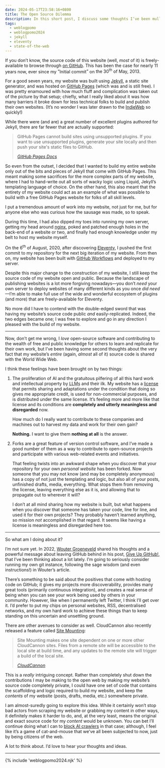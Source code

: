 ```yaml
---
date: 2024-05-17T23:58:16+0800
title: The Open Source Dilemma
description: In this short post, I discuss some thoughts I’ve been mulling over about the open source nature of my website, particularly after a great discussion I had with [fLaMEd](https://flamedfury.com) that galvanised some of my recent feelings about ownership on the web.
tags:
  - weblogpomo
  - weblogpomo2024
  - jekyll
  - eleventy
  - state-of-the-web
---
```


If you don’t know, the source code of this website (well, *most* of it) is freely-available to browse through [on GitHub](https://github.com/chrisburnell/chrisburnell.com). This has been the case for nearly 11 years now, ever since my <q>Initial commit</q> on <time datetime="2013-05-30T03:48:54-0700">the 30<sup>th</sup> of May, 2013</time>.

For a good seven years, my website was built using [Jekyll](https://jekyllrb.com), a static site generator, and was hosted on [GitHub Pages](https://pages.github.com) (which was and is still free). I was pretty enamoured with how much fluff and complication was taken out of the picture by that setup; chiefly, what I really liked about it was how many barriers it broke down for less technical folks to build and publish their own websites. (It’s no wonder I was later drawn to the [IndieWeb](https://indieweb.org) so quickly!)

While there were (and are) a great number of excellent plugins authored for Jekyll, there are far fewer that are actually supported:

<blockquote>
    <p>GitHub Pages cannot build sites using unsupported plugins. If you want to use unsupported plugins, generate your site locally and then push your site's static files to GitHub.</p>
    <cite><a href="https://docs.github.com/en/pages/setting-up-a-github-pages-site-with-jekyll/about-github-pages-and-jekyll#plugins">GitHub Pages Docs</a></cite>
</blockquote>

So even from the outset, I decided that I wanted to build my entire website only out of the bits and pieces of Jekyll that come with GitHub Pages. This meant making some sacrifices for the more complex parts of my website, where I had to hand-write out all sorts of wacky logic using Liquid, Jekyll’s templating language of choice. On the other hand, this also meant that the entirety of my website could act as an example of what was possible to build with a free GitHub Pages website for folks of all skill levels.

I put a tremendous amount of work into my website, not just for me, but for anyone else who was curious how the sausage was made, so to speak.

During this time, I had also dipped my toes into running my own server, getting my head around [nginx](https://nginx.org), poked and patched enough holes in the back-end of a website or two, and finally had enough knowledge under my belt to host my website myself.

On <time datetime="2020-08-06T15:33:03+0000">the 6<sup>th</sup> of August, 2020</time>, after discovering [Eleventy](https://www.11ty.dev), I pushed the first commit to my repository for the next big iteration of my website. From then on, my website has been built with [GitHub Workflows](https://docs.github.com/en/actions/using-workflows) and deployed to my server.

Despite this major change to the construction of my website, I still keep the source code of my website open and public. Because the landscape of publishing websites is a lot more forgiving nowadays—you don’t *need* your own server to deploy websites of many different kinds as you once *did need*—I’m able to make full use of the wide and wonderful ecosystem of plugins (and more) that are freely-available for Eleventy.

No more did I have to contend with the double-edged sword that was having my website’s source code public *and* easily-replicated. Indeed, the two edges became one; I was free to explore and go in any direction I pleased with the build of my website.

--------

Now, don’t get me wrong, I *love* open-source software and contributing to the wealth of free and public knowledge for others to learn and replicate for their own work, but I’ve been having some second thoughts about the very fact that my website’s *entire* (again, *almost* all of it) source code is shared with the World Wide Web.

I think these feelings have been brought on by two things:

1.
    The proliferation of AI and the gratuitous pilfering of all this hard work and intellectual property by <abbr title="Large Language Models">LLMs</abbr> and their ilk. My website has a [license](/license/) that permits sharing and adaptations under the condition that doing so gives me appropriate credit, is used for non-commercial purposes, and is distributed under the same license. It’s feeling more and more like that license and its conditions are **completely and utterly meaningless and disregarded** now.

    How much do I really want to contribute to these companies and machines out to harvest my data and work for their own gain?

    **Nothing.** I want to give them **nothing at all** is the answer.

2.
    Forks are a great feature of version control software, and I’ve made a good number of them as a way to contribute to open-source projects and participate with various web-related events and initiatives.

    That feeling twists into an awkward shape when you discover that your repository for your own *personal website* has been forked. Now someone that you may not know (and may be completely anonymous) has a copy of not just the templating and logic, but also all of your posts, unfinished drafts, media, everything. What stops them from removing the license, leaving everything else as it is, and allowing that to propagate out to wherever it will?

    I don’t at all mind sharing how my website is built, but what happens when you discover that someone has taken your code, line for line, and used it for their own projects? They probably haven’t learned anything, so mission *not* accomplished in that regard. It seems like having a license is meaningless and disregarded here too.

--------

So what am I doing about it?

I’m not sure yet. In 2022, [Wouter Groeneveld](https://brainbaking.com) shared his thoughts and a powerful message about leaving GitHub behind in his post, [Give Up GitHub!](https://brainbaking.com/post/2022/07/give-up-github/), that I’ve been thinking about a lot lately. I’m going to seriously consider running my own git instance, following the sage wisdom (and even instructions!) in Wouter’s article.

There’s something to be said about the positives that come with hosting code on GitHub; it gives my projects more discoverability, provides many great tools (primarily continuous integration), and creates a real sense of being when you can see your work being used by others in your community. However, like when I permanently left Twitter, I think I’ll get over it. I’d prefer to put my chips on personal websites, RSS, decentralised networks, and my own hard work to achieve these things than to keep standing on this uncertain and unsettling ground.

There are other avenues to consider as well. CloudCannon also recently released a feature called [Site Mounting](https://cloudcannon.com/documentation/articles/site-mounting/):

<blockquote>
    <p>Site Mounting makes one site dependent on one or more other CloudCannon sites. Files from a remote site will be accessible to the local site at build time, and any updates to the remote site will trigger a build of the local site.</p>
    <cite><a href="https://cloudcannon.com/">CloudCannon</a></cite>
</blockquote>

This is a *really* intriguing concept. Rather than completely shut down the contributions I may be making to the open web by making my website’s source code completely private, I could have one set of code that contains the scaffolding and logic required to build my website, and keep the *contents* of my website (posts, drafts, media, etc.) somewhere private.

I am almost-suredly going to explore this idea. While it certainly won’t stop bad actors from scraping my website or grabbing my content in other ways, it definitely makes it harder to do, and, at the very least, means the original and exact source code for my *content* would be unknown. You can bet I’ll continue doing what I can to [block AI crawlers](https://coryd.dev/posts/2024/go-ahead-and-block-ai-web-crawlers/) in that case; although, I feel like it’s a game of cat-and-mouse that we’ve all been subjected to now, just by being citizens of the web.

A lot to think about. I’d love to hear your thoughts and ideas.

--------

{% include 'weblogpomo2024.njk' %}
